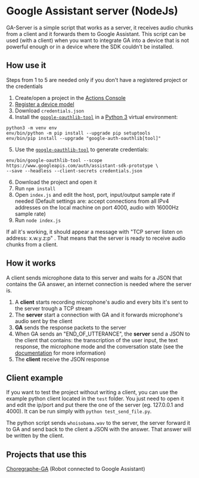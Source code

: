 # Google Assistant server (NodeJs)
GA-Server is a simple script that works as a server, it receives audio chunks from a client and it forwards them to Google Assistant. 
This script can be used (with a client) when you want to integrate GA into a device that is not powerful enough or in a device where the SDK 
couldn't be installed.
##  How use it
Steps from 1 to 5 are needed only if you don't have a registered project or the credentials

 1. Create/open a project in the [Actions Console](http://console.actions.google.com/)
 2. [Register a device model](https://developers.google.com/assistant/sdk/guides/service/python/embed/register-device)
 3. Download `credentials.json`
 4. Install the [`google-oauthlib-tool`](https://github.com/GoogleCloudPlatform/google-auth-library-python-oauthlib) in a [Python 3](https://www.python.org/downloads/) virtual environment:
 ```
python3 -m venv env
env/bin/python -m pip install --upgrade pip setuptools
env/bin/pip install --upgrade "google-auth-oauthlib[tool]"
```

5.  Use the [`google-oauthlib-tool`](https://github.com/GoogleCloudPlatform/google-auth-library-python-oauthlib) to generate credentials:
```
env/bin/google-oauthlib-tool --scope https://www.googleapis.com/auth/assistant-sdk-prototype \ 
--save --headless --client-secrets credentials.json
```
6.  Download the project and open it
7. Run `npm install`
8. Open `index.js` and edit the host, port, input/output  sample rate if needed (Default settings are: accept connections from all IPv4 addresses on the local machine on port 4000, audio with 16000Hz sample rate)
9. Run `node index.js`

If all it's working, it should appear a message with "TCP server listen on address: x.w.y.z:p" . That means that the server is ready to receive audio chunks from a client.


## How it works
A client sends microphone data to this server and waits for a JSON that contains the GA answer, an internet connection is needed where the server is.

 1. A **client** starts recording microphone's audio and every bits it's sent to the server trough a TCP stream
 2. The **server** start a connection with GA and it forwards microphone's audio sent by the client
 3. **GA** sends the response packets to the server 
 4. When GA sends an "END_OF_UTTERANCE", the **server** send a JSON to the client that contains: the transcription of the user input, the text response, the microphone mode and the conversation state (see the [documentation](https://developers.google.com/assistant/sdk/reference/rpc/google.assistant.embedded.v1alpha2) for more information) 
 6. The **client** receive the JSON response

## Client example
If you want to test the project without writing a client, you can use the example python client located in the `test`  folder. You just need to open it and edit the ip/port and put there the one of the server (eg. 127.0.0.1 and 4000). It can be run simply with `python test_send_file.py`.

The python script sends `whoisobama.wav` to the server, the server forward it to GA and send back to the client a JSON with the answer. That answer will be written by the client.

## Projects that use this
[Choregraphe-GA](https://github.com/conema/Choregraphe-GA) (Robot connected to Google Assistant)

